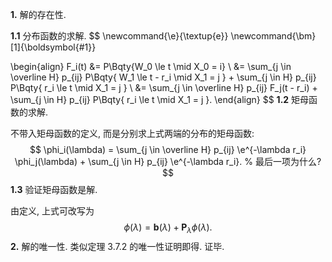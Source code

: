 **1.**	解的存在性.

**1.1**	分布函数的求解.
$$
\newcommand{\e}{\textup{e}}
\newcommand{\bm}[1]{\boldsymbol{#1}}

\begin{align}
F_i(t) &= P\Bqty{W_0 \le t \mid X_0 = i}
\\
&= \sum_{j \in \overline H} p_{ij} P\Bqty{
	W_1 \le t - r_i \mid X_1 = j
} + \sum_{j \in H} p_{ij} P\Bqty{
	r_i \le t \mid X_1 = j
} \\
&= \sum_{j \in \overline H} p_{ij} F_j(t - r_i) +
\sum_{j \in H} p_{ij} P\Bqty{
	r_i \le t \mid X_1 = j
}.
\end{align}
$$
**1.2**	矩母函数的求解.

不带入矩母函数的定义, 而是分别求上式两端的分布的矩母函数:
$$
\phi_i(\lambda) = \sum_{j \in \overline H} p_{ij} \e^{-\lambda r_i} \phi_j(\lambda) + \sum_{j \in H} p_{ij} \e^{-\lambda r_i}.
% 最后一项为什么?
$$
**1.3**	验证矩母函数是解.

由定义, 上式可改写为
$$
\phi(\lambda) = \bm b(\lambda) + \bm P_\lambda \phi(\lambda).
$$
**2.**	解的唯一性. 类似定理 3.7.2 的唯一性证明即得. 证毕.